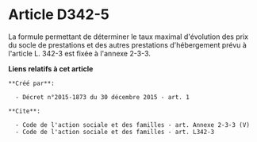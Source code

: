 # Article D342-5

La formule permettant de déterminer le taux maximal d'évolution des prix du socle de prestations et des autres prestations
d'hébergement prévu à l'article L. 342-3 est fixée à l'annexe 2-3-3.

**Liens relatifs à cet article**

	**Créé par**:

	  - Décret n°2015-1873 du 30 décembre 2015 - art. 1

	**Cite**:

	  - Code de l'action sociale et des familles - art. Annexe 2-3-3 (V)
	  - Code de l'action sociale et des familles - art. L342-3
